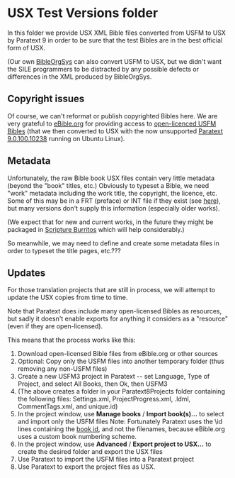 # USX Test Versions folder

In this folder we provide USX XML Bible files converted from USFM to USX by Paratext 9
in order to be sure that the test Bibles are in the best official form of USX.

(Our own [BibleOrgSys](https://github.com/Freely-Given-org/BibleOrgSys) can also
convert USFM to USX, but we didn't want the SILE programmers to be distracted
by any possible defects or differences in the XML produced by BibleOrgSys.

## Copyright issues

Of course, we can't reformat or publish copyrighted Bibles here.
We are very grateful to [eBible.org](https://ebible.org/)
for providing access to [open-licenced USFM Bibles](https://ebible.org/Scriptures/)
(that we then converted to USX with the now unsupported
[Paratext 9.0.100.10238](https://paratext.org/download/download-paratext-for-linux/) running on Ubuntu Linux).

## Metadata

Unfortunately, the raw Bible book USX files contain very little metadata (beyond the "book" titles, etc.)
Obviously to typeset a Bible, we need "work" metadata including the work title, the copyright, the licence, etc.
Some of this may be in a FRT (preface) or INT file if they exist (see [here](https://ubsicap.github.io/usx/peripherals.html)),
but many versions don't supply this information (especially older works).

(We expect that for new and current works, in the future they might be packaged
in [Scripture Burritos](https://docs.burrito.bible/en/v1.0.0-rc1/) which will help considerably.)

So meanwhile, we may need to define and create some metadata files in order to typeset the title pages, etc.???

## Updates

For those translation projects that are still in process,
we will attempt to update the USX copies from time to time.

Note that Paratext does include many open-licensed Bibles as resources,
but sadly it doesn't enable exports for anything it considers as a "resource"
(even if they are open-licensed).

This means that the process works like this:
1. Download open-licensed Bible files from eBible.org or other sources
2. Optional: Copy only the USFM files into another temporary folder (thus removing any non-USFM files)
2. Create a new USFM3 project in Paratext -- set Language, Type of Project, and select All Books, then Ok, then USFM3
3. (The above creates a folder in your Paratext8Projects folder containing the following files: Settings.xml, ProjectProgress.xml, <lg>.ldml, CommentTags.xml, and unique.id)
3. In the project window, use **Manage books** / **Import book(s)…** to select and import only the USFM files
Note: Fortunately Paratext uses the \id lines containing the
[book id](https://ubsicap.github.io/usfm/identification/books.html),
and not the filenames, because eBible.org uses a custom book numbering scheme.
5. In the project window, use **Advanced** / **Export project to USX…** to create the desired folder and export the USX files
2. Use Paratext to import the USFM files into a Paratext project
3. Use Paratext to export the project files as USX.
